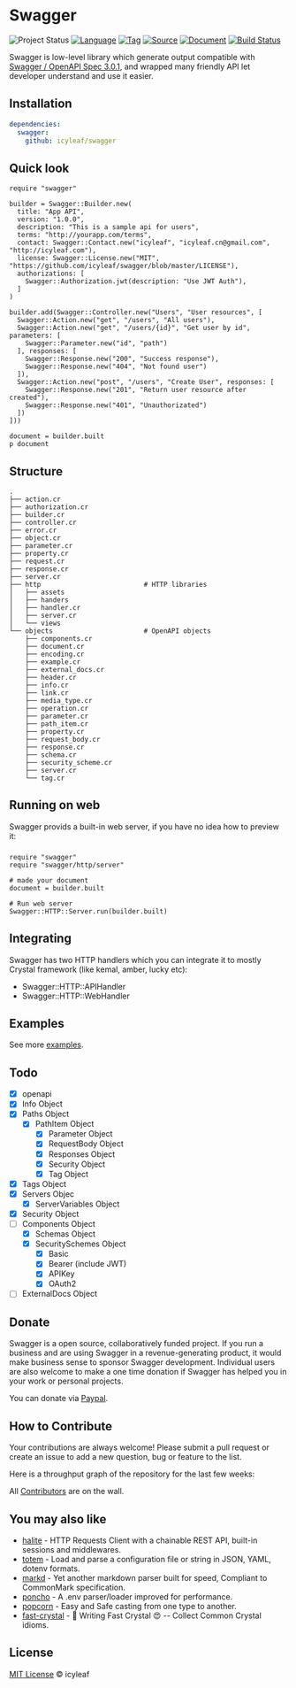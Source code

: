 # Swagger

![Project Status](https://img.shields.io/badge/status-WIP-yellow.svg)
[![Language](https://img.shields.io/badge/language-crystal-776791.svg)](https://github.com/crystal-lang/crystal)
[![Tag](https://img.shields.io/github/tag/icyleaf/swagger.svg)](https://github.com/icyleaf/swagger/blob/master/CHANGELOG.md)
[![Source](https://img.shields.io/badge/source-github-brightgreen.svg)](https://github.com/icyleaf/swagger/)
[![Document](https://img.shields.io/badge/document-api-brightgreen.svg)](https://icyleaf.github.io/swagger/)
[![Build Status](https://img.shields.io/circleci/project/github/icyleaf/swagger/master.svg?style=flat)](https://circleci.com/gh/icyleaf/swagger)

Swagger is low-level library which generate output compatible with [Swagger / OpenAPI Spec 3.0.1](https://github.com/OAI/OpenAPI-Specification/blob/master/versions/3.0.1.md),
and wrapped many friendly API let developer understand and use it easier.

## Installation

```yaml
dependencies:
  swagger:
    github: icyleaf/swagger
```

## Quick look

```crystal
require "swagger"

builder = Swagger::Builder.new(
  title: "App API",
  version: "1.0.0",
  description: "This is a sample api for users",
  terms: "http://yourapp.com/terms",
  contact: Swagger::Contact.new("icyleaf", "icyleaf.cn@gmail.com", "http://icyleaf.com"),
  license: Swagger::License.new("MIT", "https://github.com/icyleaf/swagger/blob/master/LICENSE"),
  authorizations: [
    Swagger::Authorization.jwt(description: "Use JWT Auth"),
  ]
)

builder.add(Swagger::Controller.new("Users", "User resources", [
  Swagger::Action.new("get", "/users", "All users"),
  Swagger::Action.new("get", "/users/{id}", "Get user by id", parameters: [
    Swagger::Parameter.new("id", "path")
  ], responses: [
    Swagger::Response.new("200", "Success response"),
    Swagger::Response.new("404", "Not found user")
  ]),
  Swagger::Action.new("post", "/users", "Create User", responses: [
    Swagger::Response.new("201", "Return user resource after created"),
    Swagger::Response.new("401", "Unauthorizated")
  ])
]))

document = builder.built
p document
```

## Structure

```
.
├── action.cr
├── authorization.cr
├── builder.cr
├── controller.cr
├── error.cr
├── object.cr
├── parameter.cr
├── property.cr
├── request.cr
├── response.cr
├── server.cr
├── http                          # HTTP libraries
│   ├── assets
│   ├── handers
│   ├── handler.cr
│   ├── server.cr
│   └── views
└── objects                       # OpenAPI objects
    ├── components.cr
    ├── document.cr
    ├── encoding.cr
    ├── example.cr
    ├── external_docs.cr
    ├── header.cr
    ├── info.cr
    ├── link.cr
    ├── media_type.cr
    ├── operation.cr
    ├── parameter.cr
    ├── path_item.cr
    ├── property.cr
    ├── request_body.cr
    ├── response.cr
    ├── schema.cr
    ├── security_scheme.cr
    ├── server.cr
    └── tag.cr
```

## Running on web

Swagger provids a built-in web server, if you have no idea how to preview it:

###
```crystal
require "swagger"
require "swagger/http/server"

# made your document
document = builder.built

# Run web server
Swagger::HTTP::Server.run(builder.built)
```

## Integrating

Swagger has two HTTP handlers which you can integrate it to mostly Crystal framework (like kemal, amber, lucky etc):

- Swagger::HTTP::APIHandler
- Swagger::HTTP::WebHandler

## Examples

See more [examples](/examples).

## Todo

- [x] openapi
- [x] Info Object
- [x] Paths Object
  - [x] PathItem Object
    - [x] Parameter Object
    - [x] RequestBody Object
    - [x] Responses Object
    - [x] Security Object
    - [x] Tag Object
- [x] Tags Object
- [x] Servers Objec
  - [x] ServerVariables Object
- [x] Security Object
- [ ] Components Object
  - [x] Schemas Object
  - [x] SecuritySchemes Object
    - [x] Basic
    - [x] Bearer (include JWT)
    - [x] APIKey
    - [x] OAuth2
- [ ] ExternalDocs Object

## Donate

Swagger is a open source, collaboratively funded project. If you run a business and are using Swagger in a revenue-generating product,
it would make business sense to sponsor Swagger development. Individual users are also welcome to make a one time donation
if Swagger has helped you in your work or personal projects.

You can donate via [Paypal](https://www.paypal.me/icyleaf/5).

## How to Contribute

Your contributions are always welcome! Please submit a pull request or create an issue to add a new question, bug or feature to the list.

Here is a throughput graph of the repository for the last few weeks:

All [Contributors](https://github.com/icyleaf/swagger/graphs/contributors) are on the wall.

## You may also like

- [halite](https://github.com/icyleaf/halite) - HTTP Requests Client with a chainable REST API, built-in sessions and middlewares.
- [totem](https://github.com/icyleaf/totem) - Load and parse a configuration file or string in JSON, YAML, dotenv formats.
- [markd](https://github.com/icyleaf/markd) - Yet another markdown parser built for speed, Compliant to CommonMark specification.
- [poncho](https://github.com/icyleaf/poncho) - A .env parser/loader improved for performance.
- [popcorn](https://github.com/icyleaf/popcorn) - Easy and Safe casting from one type to another.
- [fast-crystal](https://github.com/icyleaf/fast-crystal) - 💨 Writing Fast Crystal 😍 -- Collect Common Crystal idioms.

## License

[MIT License](https://github.com/icyleaf/swagger/blob/master/LICENSE) © icyleaf
